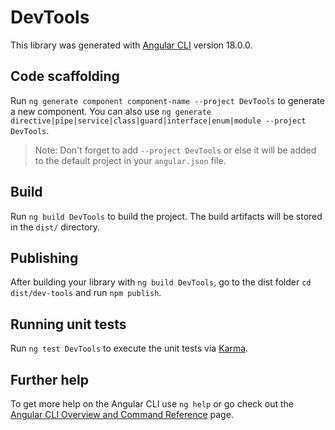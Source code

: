 # DevTools

This library was generated with [Angular CLI](https://github.com/angular/angular-cli) version 18.0.0.

## Code scaffolding

Run `ng generate component component-name --project DevTools` to generate a new component. You can also use `ng generate directive|pipe|service|class|guard|interface|enum|module --project DevTools`.
> Note: Don't forget to add `--project DevTools` or else it will be added to the default project in your `angular.json` file. 

## Build

Run `ng build DevTools` to build the project. The build artifacts will be stored in the `dist/` directory.

## Publishing

After building your library with `ng build DevTools`, go to the dist folder `cd dist/dev-tools` and run `npm publish`.

## Running unit tests

Run `ng test DevTools` to execute the unit tests via [Karma](https://karma-runner.github.io).

## Further help

To get more help on the Angular CLI use `ng help` or go check out the [Angular CLI Overview and Command Reference](https://angular.dev/tools/cli) page.
